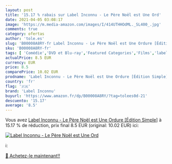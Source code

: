 ```yaml
---
layout: post
title: '15.17 % rabais sur Label Inconnu - Le Père Noël est Une Ord'
date: 2021-04-05 03:08:17
image: 'https://m.media-amazon.com/images/I/414UTHHOdML._SL400_.jpg'
comments: true
category: ofertas
author: 'tole.es'
slug: 'B00008A8RY-fr Label Inconnu - Le Père Noël est Une Ordure [Édition Simple]'
sku: 'B00008A8RY-fr'
tags: [ 'Comédie','DVD et Blu-ray','Featured Categories','Films','label inconnu', ]
actualPrice: 8.5 EUR
currency: EUR
price: 8.5
comparePrice: 10.02 EUR
prodname: 'Label Inconnu - Le Père Noël est Une Ordure [Édition Simple]'
country: 'fr'
flag: '🇫🇷'
brand: 'Label Inconnu'
buyurl: 'https://www.amazon.fr/dp/B00008A8RY/?tag=tolees0d-21'
descuento: '15.17'
average: '8.5'
---
```


Vous avez [Label Inconnu - Le Père Noël est Une Ordure [Édition Simple]](https://www.amazon.fr/dp/B00008A8RY/?tag=tolees0d-21)  à  15.17 % de réduction, prix final  8.5 EUR (original: 10.02 EUR) ici:

[![Label Inconnu - Le Père Noël est Une Ord](https://m.media-amazon.com/images/I/414UTHHOdML._SL400_.jpg)](https://www.amazon.fr/dp/B00008A8RY/?tag=tolees0d-21)

ℹ️:


[🛒 Achetez-le maintenant!!](https://www.amazon.fr/dp/B00008A8RY/?tag=tolees0d-21)
